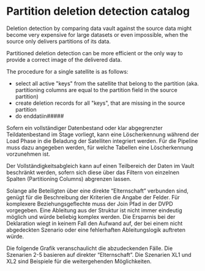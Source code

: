 # Partition deletion detection catalog

Deletion detection by comparing data vault against the source data might become very expensive for large datasets or even impossible, when the source only delivers partitions of its data.

Partitioned deletion detection can be more efficient or the only way to provide a correct image of the delivered data.

The procedure for a single satellite is as follows:
- select all active "keys" from the satellite that belong to the partition (aka. partitioning columns are equal to the partition field in the source partition)
- create deletion records for all "keys", that are missing in the source partition
- do enddatiin#####




Sofern ein vollständiger Datenbestand oder klar abgegrenzter Teildatenbestand im Stage vorliegt, kann eine Löscherkennung während der Load Phase in die Beladung der Satelliten integriert werden.  Für die Pipeline muss dazu angegeben werden, für welche Tabellen eine Löscherkennung vorzunehmen ist. 

Der Vollständigkeitsabgleich kann auf einen Teilbereich der Daten im Vault beschränkt werden, sofern sich diese über das Filtern von einzelnen Spalten (Partitioning Columns) abgrenzen lassen.

Solange alle Beteiligten über eine direkte “Elternschaft” verbunden sind, genügt für die Beschreibung der Kriterien die Angabe der Felder. Für komplexere Beziehungsgeflechte muss der Join Pfad in der DVPD vorgegeben. Eine Ableitung aus der Struktur ist nicht immer eindeutig möglich und würde beliebig komplex werden. Die Ersparnis bei der Deklaration wiegt in keinem Fall den Aufwand auf, der bei einem nicht abgedeckten Szenario oder eine fehlerhaften Ableitungslogik auftreten würde.

Die folgende Grafik veranschaulicht die abzudeckenden Fälle. Die Szenarien 2-5 basieren auf direkter “Elternschaft”. Die Szenarien XL1 und XL2 sind Beispiele für die weitergehenden Möglichkeiten.
